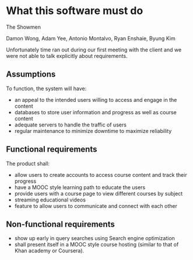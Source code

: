 ﻿# What this software must do

The Showmen

Damon Wong, Adam Yee, Antonio Montalvo, Ryan Enshaie, Byung Kim

Unfortunately time ran out during our first meeting with the client and we were not able to talk explicitly about requirements.

## Assumptions

To function, the system will have:
+ an appeal to the intended users willing to access and engage in the content
+ databases to store user information and progress as well as course content
+ adequate servers to handle the traffic of users
+ regular maintenance to minimize downtime to maximize reliability

## Functional requirements

The product shall:

+ allow users to create accounts to access course content and track their progress
+ have a MOOC style learning path to educate the users 
+ provide users with a course page to view different courses by subject
+ streaming educational videos
+ feature to allow users to communicate and connect with each other

## Non-functional requirements

+ show up early in query searches using Search engine optimization
+ shall present itself in a MOOC style course hosting (similar to that of Khan academy or Coursera).


